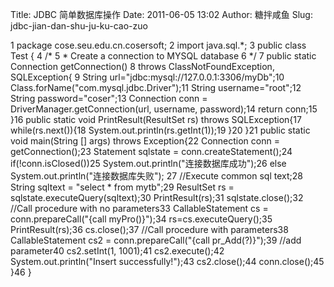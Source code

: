 Title: JDBC 简单数据库操作
Date: 2011-06-05 13:02
Author: 糖拌咸鱼
Slug: jdbc-jian-dan-shu-ju-ku-cao-zuo

<div class="cnblogs_code">

</p>
<p>
     1 package cose.seu.edu.cn.cosersoft; 2 import java.sql.*; 3 public class Test { 4     /* 5      * Create a connection to MYSQL database 6      */ 7     public static Connection getConnection()  8         throws ClassNotFoundException, SQLException{ 9         String url="jdbc:mysql://127.0.0.1:3306/myDb";10         Class.forName("com.mysql.jdbc.Driver");11         String username="root";12         String password="coser";13         Connection conn = DriverManager.getConnection(url, username, password);14         return conn;15     }16     public static void PrintResult(ResultSet rs) throws SQLException{17         while(rs.next()){18             System.out.println(rs.getInt(1));19         }20     }21     public static void main(String [] args) throws Exception{22         Connection conn = getConnection();23         Statement sqlstate = conn.createStatement();24         if(!conn.isClosed())25             System.out.println("连接数据库成功");26         else System.out.println("连接数据库失败");        27         //Execute common sql text;28         String sqltext = "select * from mytb";29         ResultSet rs = sqlstate.executeQuery(sqltext);30         PrintResult(rs);31         sqlstate.close();32         //Call procedure with no parameters33         CallableStatement cs = conn.prepareCall("{call myPro()}");34         rs=cs.executeQuery();35         PrintResult(rs);36         cs.close();37         //Call procedure with parameters38         CallableStatement cs2 = conn.prepareCall("{call pr_Add(?)}");39         //add parameter40         cs2.setInt(1, 1001);41         cs2.execute();42         System.out.println("Insert successfully!");43         cs2.close();44         conn.close();45     }46 }

</p>
<p>

</div>

</p>


